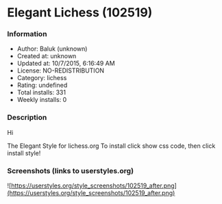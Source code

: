 # Elegant Lichess (102519)

### Information
- Author: Baluk (unknown)
- Created at: unknown
- Updated at: 10/7/2015, 6:16:49 AM
- License: NO-REDISTRIBUTION
- Category: lichess
- Rating: undefined
- Total installs: 331
- Weekly installs: 0


### Description
Hi

The Elegant Style for lichess.org
To install click show css code, then click install style!


### Screenshots (links to userstyles.org)
![https://userstyles.org/style_screenshots/102519_after.png](https://userstyles.org/style_screenshots/102519_after.png)


